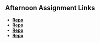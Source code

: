 ## Afternoon Assignment Links

* **[Repo](https://github.com/KuzneY2K/GIFtedRE-VUE)**
* **[Repo](https://github.com/CodeWorks-FullStack/lateSummer23-gregsListVue)**
* **[Repo](https://github.com/KuzneY2K/blogger)**
* **[Repo](https://github.com/KuzneY2K/fs-journal/blob/main/journal/06/questions.md)**
